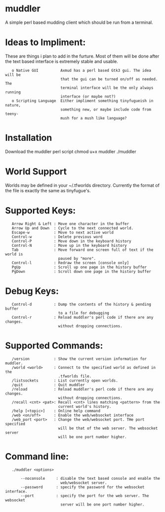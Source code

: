 # muddler

   A simple perl based mudding client which should be run from a terminal.

# Ideas to Impliment:
These are things i plan to add in the furture. Most of them will be done
after the text based interface is extremely stable and usable.


```
   o Native GUI          Axmud has a perl based Gtk3 gui. The idea will be
                         that the gui can be turned on/off as needed. The
                         terminal interface will be the only always running
                         interface (or maybe not?)
   o Scripting Language  Either impliment something tinyfugueish in nature,
                         something new, or maybe include code from teeny-
                         mush for a mush like language?
```
# Installation
   Download the muddler perl script
   chmod u+x muddler
   ./muddler

# World Support
   Worlds may be defined in your ~/.tfworlds directory. Currently the
format of the file is exactly the same as tinyfugue's.
# Supported Keys:
```
   Arrow Right & Left : Move one character in the buffer
   Arrow Up and Down  : Cycle to the next connected world.
   Escape-w           : Move to next active world
   Control-w          : Delete previous word
   Control-P          : Move down in the keyboard history
   Control-N          : Move up in the keyboard history
   Tab                : Move forward one screen full of text if the world is
                        paused by "more".
   Control-l          : Redraw the screen [console only]
   PgUp               : Scroll up one page in the history buffer
   PgDown             : Scroll down one page in the history buffer
```
# Debug Keys:
```
   Control-d          : Dump the contents of the history & pending buffer
                        to a file for debugging
   Control-r          : Reload muddler's perl code if there are any changes.
                        without dropping connections.
```
# Supported Commands:
```
   /version           : Show the current version information for muddler.
   /world <world>     : Connect to the specified world as defined in the
                        .tfworlds file.
   /listsockets       : List currently open worlds.
   /quit              : Quit muddler
   /reload            : Reload muddler's perl code if there are any changes.
                        without dropping connections.
   /recall <cnt> <pat>: Recall <cnt> lines matching <pattern> from the
                        current world's history. 
   /help [<topic>]    : Online help command
   /web <on/off>      : Enable the web/websocket interface
   /web_port <port>   : Change the web/websocket port. THe port specified
                        will be that of the web server. The websocket server
                        will be one port number higher.
```
# Command line:
```
   ./muddler <options>

       --noconsole     : disable the text based console and enable the
                         web/websocket server.
       --password      : specify the password for the websocket interface.
       --port          : specify the port for the web server. The websocket
                         server will be one port number higher.
```
